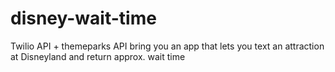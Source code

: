 # disney-wait-time
Twilio API + themeparks API bring you an app that lets you text an attraction at Disneyland and return approx. wait time
